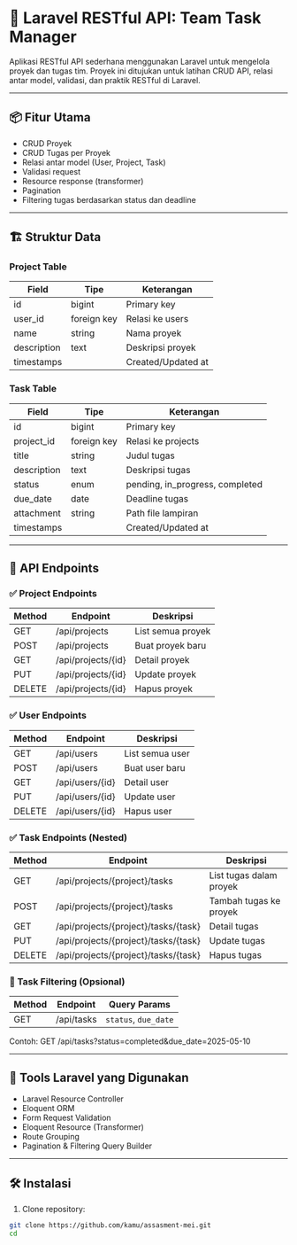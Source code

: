 # 📘 Laravel RESTful API: Team Task Manager

Aplikasi RESTful API sederhana menggunakan Laravel untuk mengelola proyek dan tugas tim. Proyek ini ditujukan untuk latihan CRUD API, relasi antar model, validasi, dan praktik RESTful di Laravel.

---

## 📦 Fitur Utama

- CRUD Proyek
- CRUD Tugas per Proyek
- Relasi antar model (User, Project, Task)
- Validasi request
- Resource response (transformer)
- Pagination
- Filtering tugas berdasarkan status dan deadline

---

## 🏗️ Struktur Data

### Project Table
| Field       | Tipe        | Keterangan           |
|-------------|-------------|----------------------|
| id          | bigint      | Primary key          |
| user_id     | foreign key | Relasi ke users      |
| name        | string      | Nama proyek          |
| description | text        | Deskripsi proyek     |
| timestamps  |             | Created/Updated at   |

### Task Table
| Field       | Tipe        | Keterangan               |
|-------------|-------------|--------------------------|
| id          | bigint      | Primary key              |
| project_id  | foreign key | Relasi ke projects       |
| title       | string      | Judul tugas              |
| description | text        | Deskripsi tugas          |
| status      | enum        | pending, in_progress, completed |
| due_date    | date        | Deadline tugas           |
| attachment  | string      | Path file lampiran       |
| timestamps  |             | Created/Updated at       |

---

## 📡 API Endpoints

### ✅ Project Endpoints

| Method | Endpoint       | Deskripsi         |
|--------|----------------|-------------------|
| GET    | /api/projects  | List semua proyek |
| POST   | /api/projects  | Buat proyek baru  |
| GET    | /api/projects/{id} | Detail proyek    |
| PUT    | /api/projects/{id} | Update proyek    |
| DELETE | /api/projects/{id} | Hapus proyek     |

### ✅ User Endpoints

| Method | Endpoint       | Deskripsi         |
|--------|----------------|-------------------|
| GET    | /api/users     | List semua user   |
| POST   | /api/users     | Buat user baru    |
| GET    | /api/users/{id} | Detail user      |
| PUT    | /api/users/{id} | Update user      |
| DELETE | /api/users/{id} | Hapus user       |

### ✅ Task Endpoints (Nested)

| Method | Endpoint                                     | Deskripsi                    |
|--------|----------------------------------------------|------------------------------|
| GET    | /api/projects/{project}/tasks                | List tugas dalam proyek      |
| POST   | /api/projects/{project}/tasks                | Tambah tugas ke proyek       |
| GET    | /api/projects/{project}/tasks/{task}         | Detail tugas                 |
| PUT    | /api/projects/{project}/tasks/{task}         | Update tugas                 |
| DELETE | /api/projects/{project}/tasks/{task}         | Hapus tugas                  |

### 📌 Task Filtering (Opsional)

| Method | Endpoint           | Query Params               |
|--------|--------------------|----------------------------|
| GET    | /api/tasks         | `status`, `due_date`       |

Contoh:
GET /api/tasks?status=completed&due_date=2025-05-10

---

## 🧰 Tools Laravel yang Digunakan

- Laravel Resource Controller
- Eloquent ORM
- Form Request Validation
- Eloquent Resource (Transformer)
- Route Grouping
- Pagination & Filtering Query Builder

---

## 🛠️ Instalasi

1. Clone repository:
```bash
git clone https://github.com/kamu/assasment-mei.git
cd 
